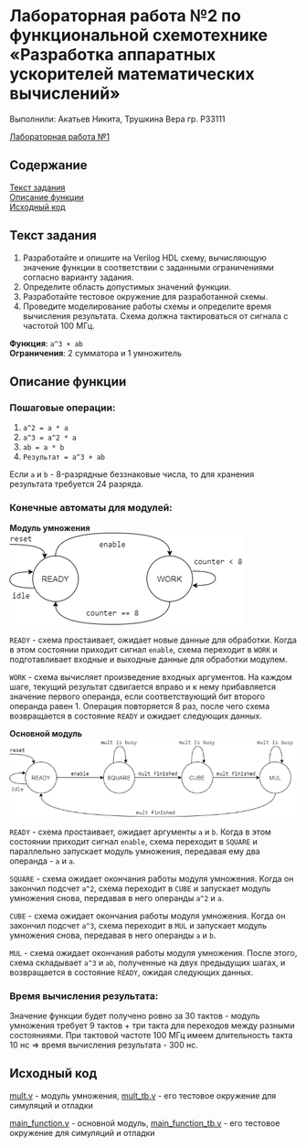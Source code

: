# Лабораторная работа №2 по функциональной схемотехнике «Разработка аппаратных ускорителей математических вычислений»

Выполнили: Акатьев Никита, Трушкина Вера гр. P33111

[Лабораторная работа №1](lab1/README.md)

## Содержание
[Текст задания](#текст-задания) \
[Описание функции](#описание-функции) \
[Исходный код](#исходный-код)

## Текст задания

1. Разработайте и опишите на Verilog HDL схему, вычисляющую значение функции в соответствии с заданными ограничениями согласно варианту задания.
2. Определите область допустимых значений функции.
3. Разработайте тестовое окружение для разработанной схемы.
4. Проведите моделирование работы схемы и определите время вычисления результата. Схема должна тактироваться от сигнала с частотой 100 МГц.

**Функция**: `a^3 + ab` \
**Ограничения**: 2 сумматора и 1 умножитель

## Описание функции

### Пошаговые операции:
1. `a^2 = a * a`
2. `a^3 = a^2 * a`
3. `ab = a * b`
4. `Результат = a^3 + ab`

Если `a` и `b` - 8-разрядные беззнаковые числа, то для хранения результата требуется 24 разряда.

### Конечные автоматы для модулей:

**Модуль умножения** \
![Конечный автомат модуля умножения](graphics/mult-fsm.png)

`READY` - схема простаивает, ожидает новые данные для обработки. Когда в этом состоянии приходит сигнал `enable`, схема переходит в `WORK` и подготавливает входные и выходные данные для обработки модулем.

`WORK` - схема вычисляет произведение входных аргументов. На каждом шаге, текущий результат сдвигается вправо и к нему прибавляется значение первого операнда, если соответствующий бит второго операнда равен 1. Операция повторяется 8 раз, после чего схема возвращается в состояние `READY` и ожидает следующих данных.

**Основной модуль** \
![Конечный автомат основного модуля](graphics/main-fsm.png)

`READY` - схема простаивает, ожидает аргументы `a` и `b`. Когда в этом состоянии приходит сигнал `enable`, схема переходит в `SQUARE` и параллельно запускает модуль умножения, передавая ему два операнда - `a` и `a`.

`SQUARE` - схема ожидает окончания работы модуля умножения. Когда он закончил подсчет `a^2`, схема переходит в `CUBE` и запускает модуль умножения снова, передавая в него операнды `a^2` и `a`.

`CUBE` - схема ожидает окончания работы модуля умножения. Когда он закончил подсчет `a^3`, схема переходит в `MUL` и запускает модуль умножения снова, передавая в него операнды `a` и `b`.

`MUL` - схема ожидает окончания работы модуля умножения. После этого, схема складывает `a^3` и `ab`, полученные на двух предыдущих шагах, и возвращается в состояние `READY`, ожидая следующих данных.

### Время вычисления результата:

Значение функции будет получено ровно за 30 тактов - модуль умножения требует 9 тактов + три такта для переходов между разными состояниями. При тактовой частоте 100 МГц имеем длительность такта 10 нс => время вычисления результата - 300 нс.

## Исходный код

[mult.v](mult.v) - модуль умножения, [mult_tb.v](mult_tb.v) - его тестовое окружение для симуляций и отладки

[main_function.v](mult.v) - основной модуль, [main_function_tb.v](mult_tb.v) - его тестовое окружение для симуляций и отладки
